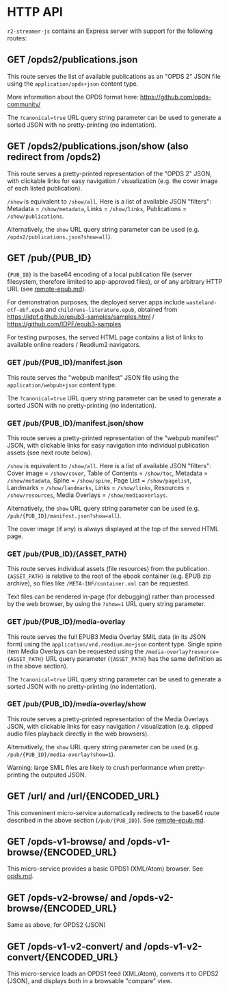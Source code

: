 # HTTP API

`r2-streamer-js` contains an Express server with support for the following routes:

## GET /opds2/publications.json

This route serves the list of available publications as an "OPDS 2" JSON file using the `application/opds+json` content type.

More information about the OPDS format here: https://github.com/opds-community/

The `?canonical=true` URL query string parameter can be used to generate a sorted JSON with no pretty-printing (no indentation).

## GET /opds2/publications.json/show (also redirect from /opds2)

This route serves a pretty-printed representation of the "OPDS 2" JSON, with clickable links for easy navigation / visualization (e.g. the cover image of each listed publication).

`/show` is equivalent to `/show/all`. Here is a list of available JSON "filters": Metadata = `/show/metadata`, Links = `/show/links`, Publications = `/show/publications`.

Alternatively, the `show` URL query string parameter can be used (e.g. `/opds2/publications.json?show=all`).

## GET /pub/{PUB_ID}

`{PUB_ID}` is the base64 encoding of a local publication file (server filesystem, therefore limited to app-approved files), or of any arbitrary HTTP URL (see [remote-epub.md](remote-epub.md)).

For demonstration purposes, the deployed server apps include `wasteland-otf-obf.epub` and `childrens-literature.epub`, obtained from https://idpf.github.io/epub3-samples/samples.html / https://github.com/IDPF/epub3-samples

For testing purposes, the served HTML page contains a list of links to available online readers / Readium2 navigators.

### GET /pub/{PUB_ID}/manifest.json

This route serves the "webpub manifest" JSON file using the `application/webpub+json` content type.

The `?canonical=true` URL query string parameter can be used to generate a sorted JSON with no pretty-printing (no indentation).

### GET /pub/{PUB_ID}/manifest.json/show

This route serves a pretty-printed representation of the "webpub manifest" JSON, with clickable links for easy navigation into individual publication assets (see next route below).

`/show` is equivalent to `/show/all`. Here is a list of available JSON "filters": Cover image = `/show/cover`, Table of Contents = `/show/toc`, Metadata = `/show/metadata`, Spine = `/show/spine`, Page List = `/show/pagelist`, Landmarks = `/show/landmarks`, Links = `/show/links`, Resources = `/show/resources`, Media Overlays = `/show/mediaoverlays`.

Alternatively, the `show` URL query string parameter can be used (e.g. `/pub/{PUB_ID}/manifest.json?show=all`).

The cover image (if any) is always displayed at the top of the served HTML page.

### GET /pub/{PUB_ID}/{ASSET_PATH}

This route serves individual assets (file resources) from the publication. `{ASSET_PATH}` is relative to the root of the ebook container (e.g. EPUB zip archive), so files like `/META-INF/container.xml` can be requested.

Text files can be rendered in-page (for debugging) rather than processed by the web browser, by using the `?show=1` URL query string parameter.

### GET /pub/{PUB_ID}/media-overlay

This route serves the full EPUB3 Media Overlay SMIL data (in its JSON form) using the `application/vnd.readium.mo+json` content type. Single spine item Media Overlays can be requested using the `/media-overlay?resource={ASSET_PATH}` URL query parameter (`{ASSET_PATH}` has the same definition as in the above section).

The `?canonical=true` URL query string parameter can be used to generate a sorted JSON with no pretty-printing (no indentation).

### GET /pub/{PUB_ID}/media-overlay/show

This route serves a pretty-printed representation of the Media Overlays JSON, with clickable links for easy navigation / visualization (e.g. clipped audio files playback directly in the web browsers).

Alternatively, the `show` URL query string parameter can be used (e.g. `/pub/{PUB_ID}/media-overlay?show=1`).

Warning: large SMIL files are likely to crush performance when pretty-printing the outputed JSON.

## GET /url/ and /url/{ENCODED_URL}

This conveninent micro-service automatically redirects to the base64 route described in the above section (`/pub/{PUB_ID}`). See [remote-epub.md](remote-epub.md).

## GET /opds-v1-browse/ and /opds-v1-browse/{ENCODED_URL}

This micro-service provides a basic OPDS1 (XML/Atom) browser. See [opds.md](opds.md).

## GET /opds-v2-browse/ and /opds-v2-browse/{ENCODED_URL}

Same as above, for OPDS2 (JSON)

## GET /opds-v1-v2-convert/ and /opds-v1-v2-convert/{ENCODED_URL}

This micro-service loads an OPDS1 feed (XML/Atom), converts it to OPDS2 (JSON), and displays both in a browsable "compare" view.
